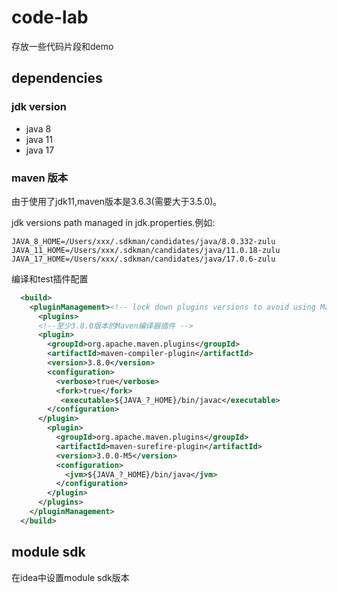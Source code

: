 # code-lab

存放一些代码片段和demo

## dependencies

### jdk version

- java 8
- java 11
- java 17

### maven 版本

由于使用了jdk11,maven版本是3.6.3(需要大于3.5.0)。

jdk versions path managed in jdk.properties.例如:

```properties
JAVA_8_HOME=/Users/xxx/.sdkman/candidates/java/8.0.332-zulu
JAVA_11_HOME=/Users/xxx/.sdkman/candidates/java/11.0.18-zulu
JAVA_17_HOME=/Users/xxx/.sdkman/candidates/java/17.0.6-zulu
```

编译和test插件配置

```xml
  <build>
    <pluginManagement><!-- lock down plugins versions to avoid using Maven defaults (may be moved to parent pom) -->
      <plugins>
      <!--至少3.8.0版本的Maven编译器插件 -->
      <plugin>
        <groupId>org.apache.maven.plugins</groupId>
        <artifactId>maven-compiler-plugin</artifactId>
        <version>3.8.0</version>
        <configuration>
          <verbose>true</verbose>
          <fork>true</fork>
           <executable>${JAVA_?_HOME}/bin/javac</executable>
        </configuration>
      </plugin>
        <plugin>
          <groupId>org.apache.maven.plugins</groupId>
          <artifactId>maven-surefire-plugin</artifactId>
          <version>3.0.0-M5</version>
          <configuration>
            <jvm>${JAVA_?_HOME}/bin/java</jvm>
          </configuration>
        </plugin>
      </plugins>
    </pluginManagement>
  </build>
```

## module sdk

在idea中设置module sdk版本
